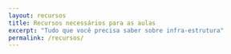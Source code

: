 ```yaml
---
layout: recursos
title: Recursos necessários para as aulas
excerpt: "Tudo que você precisa saber sobre infra-estrutura"
permalink: /recursos/
---
```

